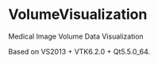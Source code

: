 # VolumeVisualization
Medical  Image Volume Data Visualization

Based on VS2013 + VTK6.2.0 + Qt5.5.0_64.
